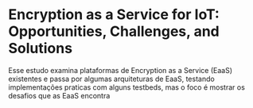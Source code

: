 # Encryption as a Service for IoT: Opportunities, Challenges, and Solutions 

Esse estudo examina plataformas de Encryption as a Service (EaaS) existentes e passa por algumas arquiteturas de EaaS, testando implementações praticas com alguns testbeds, mas o foco é mostrar os desafios que as EaaS encontra 
